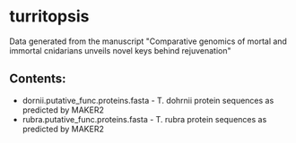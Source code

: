 # turritopsis
Data generated from the manuscript "Comparative genomics of mortal and immortal cnidarians unveils novel keys behind rejuvenation"

## Contents:

* dornii.putative_func.proteins.fasta - T. dohrnii protein sequences as predicted by MAKER2
* rubra.putative_func.proteins.fasta - T. rubra  protein sequences as predicted by MAKER2
